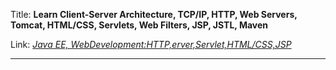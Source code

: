 
Title: **Learn Client-Server Architecture, TCP/IP, HTTP, Web Servers, Tomcat, HTML/CSS, Servlets, Web Filters, JSP, JSTL, Maven**

Link: *[Java EE, WebDevelopment:HTTP,erver,Servlet,HTML/CSS,JSP](https://www.udemy.com/course/web-development-learnit/)*

----






